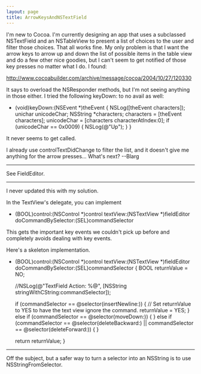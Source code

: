 ```yaml
---
layout: page
title: ArrowKeysAndNSTextField
---
```


I'm new to Cocoa.  I'm currently designing an app that uses a subclassed NSTextField and an NSTableView to present a list of choices to the user and filter those choices.  That all works fine.  My only problem is that I want the arrow keys to arrow up and down the list of possible items in the table view and do a few other nice goodies, but I can't seem to get notified of those key presses no matter what I do.  I found:

http://www.cocoabuilder.com/archive/message/cocoa/2004/10/27/120330

It says to overload the NSResponder methods, but I'm not seeing anything in those either.  I tried the following keyDown: to no avail as well:

    
- (void)keyDown:(NSEvent *)theEvent
{
	NSLog([theEvent characters]);
	unichar unicodeChar;
	NSString *characters;
	characters = [theEvent characters];
	unicodeChar = [characters characterAtIndex:0];
	if (unicodeChar == 0x0009)
	{
		NSLog(@"Up");
	}
}


It never seems to get called.

I already use controlTextDidChange to filter the list, and it doesn't give me anything for the arrow presses...  What's next? --Blarg

----
See FieldEditor.

----
I never updated this with my solution.

In the TextView's delegate, you can implement
- (BOOL)control:(NSControl *)control textView:(NSTextView *)fieldEditor doCommandBySelector:(SEL)commandSelector

This gets the important key events we couldn't pick up before and completely avoids dealing with key events.

Here's a skeleton implementation.

    
- (BOOL)control:(NSControl *)control textView:(NSTextView *)fieldEditor doCommandBySelector:(SEL)commandSelector
{
	BOOL returnValue = NO;
	
	//NSLog(@"TextField Action: %@", [NSString stringWithCString:commandSelector]);

	if (commandSelector == @selector(insertNewline:))
	{
		// Set returnValue to YES to have the text view ignore the command.
		returnValue = YES;
	}
	else if (commandSelector == @selector(moveDown:))
	{
	}
	else if (commandSelector == @selector(deleteBackward:) || commandSelector == @selector(deleteForward:))
	{
	}

	return returnValue;
}


----
Off the subject, but a safer way to turn a selector into an NSString is to use NSStringFromSelector.

